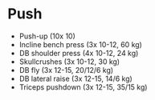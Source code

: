 # Push
* Push-up (10x 10)
* Incline bench press (3x 10-12, 60 kg)
* DB shoulder press (4x 10-12, 24 kg)
* Skullcrushes (3x 10-12, 30 kg)
* DB fly (3x 12-15, 20/12/6 kg)
* DB lateral raise (3x 12-15, 14/6 kg)
* Triceps pushdown (3x 12-15, 35/15 kg)
